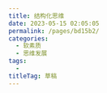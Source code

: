 ```yaml
---
title: 结构化思维
date: 2023-05-15 02:05:05
permalink: /pages/bd15b2/
categories: 
  - 软素质
  - 思维发展
tags: 
  - 
titleTag: 草稿
---
```

